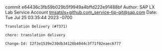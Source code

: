 commit e64436c3fb59b029b5f9949a4bffd222e91488bf
Author: SAP LX Lab Service Account <tmsatsls+github.com_service-tip-git@sap.com>
Date:   Tue Jul 25 03:35:44 2023 -0700

    Translation Delivery (#7371)
    
    chore: translation delivery
    
    Change-Id: I2f3e1539e230db34128b4044c3f71f02eaec6777
